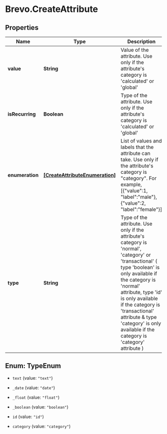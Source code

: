 # Brevo.CreateAttribute

## Properties
Name | Type | Description | Notes
------------ | ------------- | ------------- | -------------
**value** | **String** | Value of the attribute. Use only if the attribute's category is 'calculated' or 'global' | [optional] 
**isRecurring** | **Boolean** | Type of the attribute. Use only if the attribute's category is 'calculated' or 'global' | [optional] 
**enumeration** | [**[CreateAttributeEnumeration]**](CreateAttributeEnumeration.md) | List of values and labels that the attribute can take. Use only if the attribute's category is \"category\". For example, [{\"value\":1, \"label\":\"male\"}, {\"value\":2, \"label\":\"female\"}] | [optional] 
**type** | **String** | Type of the attribute. Use only if the attribute's category is 'normal', 'category' or 'transactional' ( type 'boolean' is only available if the category is 'normal' attribute, type 'id' is only available if the category is 'transactional' attribute & type 'category' is only available if the category is 'category' attribute ) | [optional] 


<a name="TypeEnum"></a>
## Enum: TypeEnum


* `text` (value: `"text"`)

* `_date` (value: `"date"`)

* `_float` (value: `"float"`)

* `_boolean` (value: `"boolean"`)

* `id` (value: `"id"`)

* `category` (value: `"category"`)




